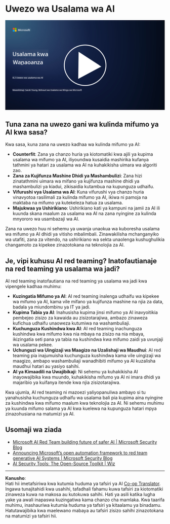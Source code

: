 <!--
CO_OP_TRANSLATOR_METADATA:
{
  "original_hash": "b6bb7175672298d1e2f73ba7e0006f95",
  "translation_date": "2025-09-04T01:06:40+00:00",
  "source_file": "8.2 AI security capabilities.md",
  "language_code": "sw"
}
-->
# Uwezo wa Usalama wa AI

[![Tazama video](../../translated_images/8-2_placeholder.bc988ce5dff1726a8b6f8c00b1250865ca23d02aa5cb11fb879ed1194702c99a.sw.png)](https://learn-video.azurefd.net/vod/player?id=e0a6f844-d884-4f76-99bd-4ce9f7f73d22)

## Tuna zana na uwezo gani wa kulinda mifumo ya AI kwa sasa?

Kwa sasa, kuna zana na uwezo kadhaa wa kulinda mifumo ya AI:

-   **Counterfit**: Zana ya chanzo huria ya kiotomatiki kwa ajili ya kupima usalama wa mifumo ya AI, iliyoundwa kusaidia mashirika kufanya tathmini ya hatari za usalama wa AI na kuhakikisha uimara wa algoriti zao.
-   **Zana za Kujifunza Mashine Dhidi ya Mashambulizi**: Zana hizi zinatathmini uimara wa mifano ya kujifunza mashine dhidi ya mashambulizi ya kiadui, zikisaidia kutambua na kupunguza udhaifu.
-   **Vifurushi vya Usalama wa AI**: Kuna vifurushi vya chanzo huria vinavyotoa rasilimali za kulinda mifumo ya AI, ikiwa ni pamoja na maktaba na mifumo ya kutekeleza hatua za usalama.
-   **Majukwaa ya Ushirikiano**: Ushirikiano kati ya kampuni na jamii za AI ili kuunda skana maalum za usalama wa AI na zana nyingine za kulinda mnyororo wa usambazaji wa AI.

Zana na uwezo huu ni sehemu ya uwanja unaokua wa kuboresha usalama wa mifumo ya AI dhidi ya vitisho mbalimbali. Zinawakilisha mchanganyiko wa utafiti, zana za vitendo, na ushirikiano wa sekta unaolenga kushughulikia changamoto za kipekee zinazotokana na teknolojia za AI.

## Je, vipi kuhusu AI red teaming? Inatofautianaje na red teaming ya usalama wa jadi?

AI red teaming inatofautiana na red teaming ya usalama wa jadi kwa vipengele kadhaa muhimu:

-   **Kuzingatia Mifumo ya AI**: AI red teaming inalenga udhaifu wa kipekee wa mifumo ya AI, kama vile mifano ya kujifunza mashine na njia za data, badala ya miundombinu ya IT ya jadi.
-   **Kupima Tabia ya AI**: Inahusisha kupima jinsi mifumo ya AI inavyoitikia pembejeo zisizo za kawaida au zisizotarajiwa, ambazo zinaweza kufichua udhaifu unaoweza kutumiwa na washambuliaji.
-   **Kuchunguza Kushindwa kwa AI**: AI red teaming inachunguza kushindwa kwa mifumo kwa nia mbaya na zisizo na nia mbaya, ikizingatia seti pana ya tabia na kushindwa kwa mifumo zaidi ya uvunjaji wa usalama pekee.
-   **Uchunguzi wa Uingizaji wa Maagizo na Uzalishaji wa Maudhui**: AI red teaming pia inajumuisha kuchunguza kushindwa kama vile uingizaji wa maagizo, ambapo washambuliaji wanadhibiti mifumo ya AI kuzalisha maudhui hatari au yasiyo sahihi.
-   **AI ya Kimaadili na Uwajibikaji**: Ni sehemu ya kuhakikisha AI inayowajibika kwa muundo, kuhakikisha mifumo ya AI ni imara dhidi ya majaribio ya kuifanya itende kwa njia zisizotarajiwa.

Kwa ujumla, AI red teaming ni mazoezi yaliyopanuliwa ambayo si tu yanahusisha kuchunguza udhaifu wa usalama bali pia kupima aina nyingine za kushindwa kwa mifumo maalum kwa teknolojia za AI. Ni sehemu muhimu ya kuunda mifumo salama ya AI kwa kuelewa na kupunguza hatari mpya zinazohusiana na matumizi ya AI.

## Usomaji wa ziada

 - [Microsoft AI Red Team building future of safer AI | Microsoft Security Blog](https://www.microsoft.com/en-us/security/blog/2023/08/07/microsoft-ai-red-team-building-future-of-safer-ai/?WT.mc_id=academic-96948-sayoung)
 - [Announcing Microsoft’s open automation framework to red team generative AI Systems | Microsoft Security Blog](https://www.microsoft.com/en-us/security/blog/2024/02/22/announcing-microsofts-open-automation-framework-to-red-team-generative-ai-systems/?WT.mc_id=academic-96948-sayoung)
 - [AI Security Tools: The Open-Source Toolkit | Wiz](https://www.wiz.io/academy/ai-security-tools)

---

**Kanusho**:  
Hati hii imetafsiriwa kwa kutumia huduma ya tafsiri ya AI [Co-op Translator](https://github.com/Azure/co-op-translator). Ingawa tunajitahidi kwa usahihi, tafadhali fahamu kuwa tafsiri za kiotomatiki zinaweza kuwa na makosa au kutokuwa sahihi. Hati ya asili katika lugha yake ya awali inapaswa kuzingatiwa kama chanzo cha mamlaka. Kwa taarifa muhimu, inashauriwa kutumia huduma ya tafsiri ya kitaalamu ya binadamu. Hatutawajibika kwa maelewano mabaya au tafsiri zisizo sahihi zinazotokana na matumizi ya tafsiri hii.